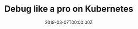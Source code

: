 ---
title: Debug like a pro on Kubernetes
date: 2019-03-07T00:00:00Z
slide: https://speakerdeck.com/gianarb/scaleconf-cape-town-debug-like-a-pro-on-kubernetes
embedSlide: ""
video: https://www.youtube.com/watch?v=lcHUYwp5rQY&feature=youtu.be
embedVideo: https://www.youtube.com/embed/lcHUYwp5rQY
eventName: ScaleConf Cape Town
eventLink: https://scaleconf.org/speakers/#gianlucca-arbezzano
city: ""
links: {}

---